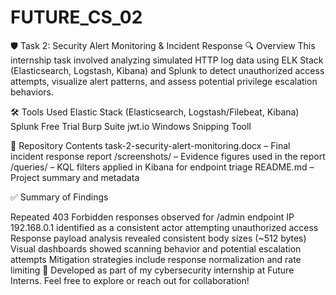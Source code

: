 # FUTURE_CS_02
🛡️ Task 2: Security Alert Monitoring & Incident Response
🔍 Overview
This internship task involved analyzing simulated HTTP log data using ELK Stack (Elasticsearch, Logstash, Kibana) and Splunk to detect unauthorized access attempts, visualize alert patterns, and assess potential privilege escalation behaviors.

🛠️ Tools Used
Elastic Stack (Elasticsearch, Logstash/Filebeat, Kibana)
Splunk Free Trial
Burp Suite
jwt.io
Windows Snipping ToolI

📁 Repository Contents
task-2-security-alert-monitoring.docx – Final incident response report
/screenshots/ – Evidence figures used in the report
/queries/ – KQL filters applied in Kibana for endpoint triage
README.md – Project summary and metadata

✅ Summary of Findings

Repeated 403 Forbidden responses observed for /admin endpoint
IP 192.168.0.1 identified as a consistent actor attempting unauthorized access
Response payload analysis revealed consistent body sizes (~512 bytes)
Visual dashboards showed scanning behavior and potential escalation attempts
Mitigation strategies include response normalization and rate limiting 📘 Developed as part of my cybersecurity internship at Future Interns.
Feel free to explore or reach out for collaboration!
